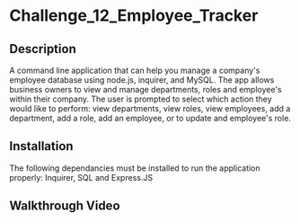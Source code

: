 # Challenge_12_Employee_Tracker

## Description

A command line application that can help you manage a company's employee database using node.js, inquirer, and MySQL. The app allows business owners to view and manage departments, roles and employee's within their company. The user is prompted to select which action they would like to perform: view departments, view roles, view employees, add a department, add a role, add an employee, or to update and employee's role. 

## Installation

The following dependancies must be installed to run the application properly: Inquirer, SQL and Express.JS

## Walkthrough Video
